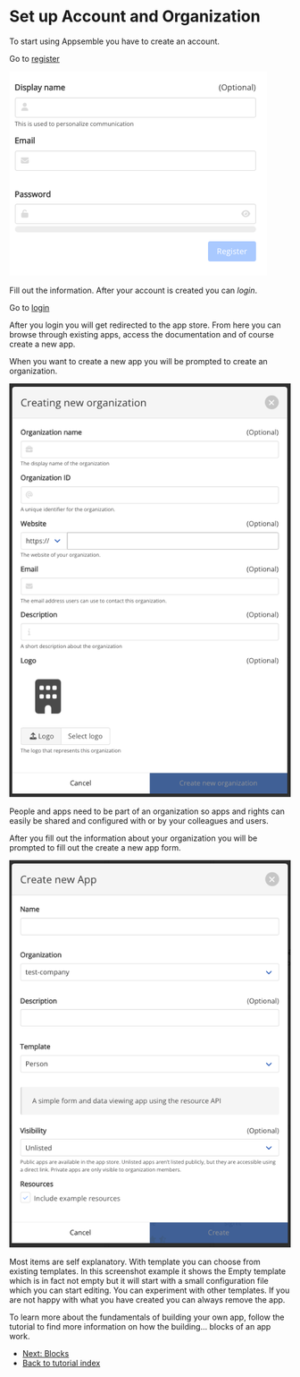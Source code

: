 # Set up Account and Organization

To start using Appsemble you have to create an account.

Go to [register](https://appsemble.app/register)

![Appsemble Account Registration](assets/register-account.png 'Appsemble Account Registration')

Fill out the information. After your account is created you can _login_.

Go to [login](https://appsemble.app/login)

After you login you will get redirected to the app store. From here you can browse through existing
apps, access the documentation and of course create a new app.

When you want to create a new app you will be prompted to create an organization.

![Create Organization](assets/create-organization.png 'Create Organization')

People and apps need to be part of an organization so apps and rights can easily be shared and
configured with or by your colleagues and users.

After you fill out the information about your organization you will be prompted to fill out the
create a new app form.

![Create app](assets/create-new-app.png 'Create app')

Most items are self explanatory. With template you can choose from existing templates. In this
screenshot example it shows the Empty template which is in fact not empty but it will start with a
small configuration file which you can start editing. You can experiment with other templates. If
you are not happy with what you have created you can always remove the app.

To learn more about the fundamentals of building your own app, follow the tutorial to find more
information on how the building... blocks of an app work.

- [Next: Blocks](02-blocks.md)
- [Back to tutorial index](index.md)
